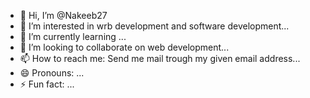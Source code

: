- 👋 Hi, I’m @Nakeeb27
- 👀 I’m interested in wrb development and software development...
- 🌱 I’m currently learning ...
- 💞️ I’m looking to collaborate on web development...
- 📫 How to reach me: Send me mail trough my given email address...
- 😄 Pronouns: ...
- ⚡ Fun fact: ...

<!---
Nakeeb27/Nakeeb27 is a ✨ special ✨ repository because its `README.md` (this file) appears on your GitHub profile.
You can click the Preview link to take a look at your changes.
--->
